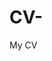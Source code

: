 # CV-
My CV

<a href="https://github.com/Arfaouim/CV-/blob/main/CV.pdf" class="image fit"><img src="images/marr_pic.jpg" alt=""></a>


